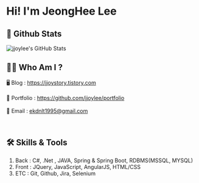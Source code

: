 # Hi! I'm JeongHee Lee

## 🌟 Github Stats 

<img src="https://github-readme-stats.vercel.app/api?username=jjoylee&show_icons=true&theme=github_dark" alt="jjoylee's GitHub Stats"/>

<br>

## 👩🏻 Who Am I ?

🖥 Blog : <a href="https://jjoystry.tistory.com" target="_blank">https://jjoystory.tistory.com</a><br><br>
📂 Portfolio : <a href="https://github.com/jjoylee/portfolio" target="_blank">https://github.com/jjoylee/portfolio</a><br><br>
📧 Email : <ekdnlt1995@gmail.com>

<br>

## 🛠 Skills & Tools </h2> 
1. Back : C#, .Net , JAVA, Spring & Spring Boot, RDBMS(MSSQL, MYSQL)    
2. Front : JQuery, JavaScript, AngularJS, HTML/CSS   
3. ETC : Git, Github, Jira, Selenium   
